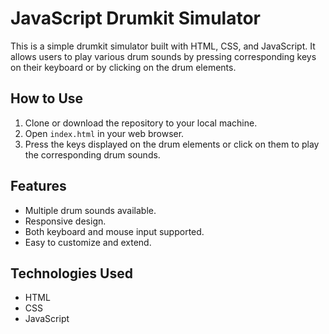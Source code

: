 # JavaScript Drumkit Simulator

This is a simple drumkit simulator built with HTML, CSS, and JavaScript. It allows users to play various drum sounds by pressing corresponding keys on their keyboard or by clicking on the drum elements.

## How to Use

1. Clone or download the repository to your local machine.
2. Open `index.html` in your web browser.
3. Press the keys displayed on the drum elements or click on them to play the corresponding drum sounds.

## Features

- Multiple drum sounds available.
- Responsive design.
- Both keyboard and mouse input supported.
- Easy to customize and extend.

## Technologies Used

- HTML
- CSS
- JavaScript


